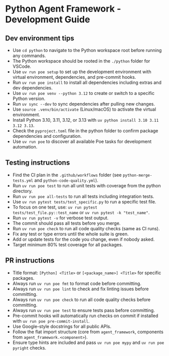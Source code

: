 # Python Agent Framework - Development Guide

## Dev environment tips
- Use `cd python` to navigate to the Python workspace root before running any commands.
- The Python workspace should be rooted in the `./python` folder for VSCode.
- Use `uv run poe setup` to set up the development environment with virtual environment, dependencies, and pre-commit hooks.
- Run `uv run poe install` to install all dependencies including extras and dev dependencies.
- Use `uv run poe venv --python 3.12` to create or switch to a specific Python version.
- Run `uv sync --dev` to sync dependencies after pulling new changes.
- Use `source .venv/bin/activate` (Linux/macOS) to activate the virtual environment.
- Install Python 3.10, 3.11, 3.12, or 3.13 with `uv python install 3.10 3.11 3.12 3.13`.
- Check the `pyproject.toml` file in the python folder to confirm package dependencies and configuration.
- Use `uv run poe` to discover all available Poe tasks for development automation.

## Testing instructions
- Find the CI plan in the `.github/workflows` folder (see `python-merge-tests.yml` and `python-code-quality.yml`).
- Run `uv run poe test` to run all unit tests with coverage from the python directory.
- Run `uv run poe all-tests` to run all tests including integration tests.
- Use `uv run pytest tests/test_specific.py` to run a specific test file.
- To focus on one test, use: `uv run pytest tests/test_file.py::test_name` or `uv run pytest -k "test_name"`.
- Run `uv run pytest -v` for verbose test output.
- The commit should pass all tests before you merge.
- Run `uv run poe check` to run all code quality checks (same as CI runs).
- Fix any test or type errors until the whole suite is green.
- Add or update tests for the code you change, even if nobody asked.
- Target minimum 80% test coverage for all packages.

## PR instructions
- Title format: `[Python] <Title>` or `[<package_name>] <Title>` for specific packages.
- Always run `uv run poe fmt` to format code before committing.
- Always run `uv run poe lint` to check and fix linting issues before committing.
- Always run `uv run poe check` to run all code quality checks before committing.
- Always run `uv run poe test` to ensure tests pass before committing.
- Pre-commit hooks will automatically run checks on commit if installed with `uv run poe pre-commit-install`.
- Use Google-style docstrings for all public APIs.
- Follow the flat import structure (core from `agent_framework`, components from `agent_framework.<component>`).
- Ensure type hints are included and pass `uv run poe mypy` and `uv run poe pyright` checks.
